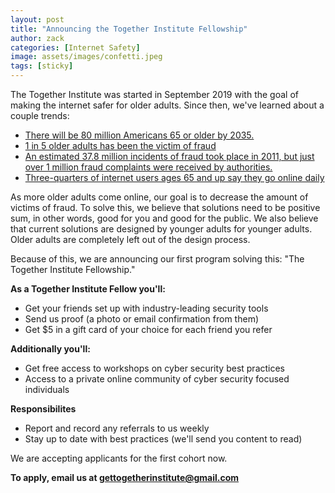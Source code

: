 ```yaml
---
layout: post
title: "Announcing the Together Institute Fellowship"
author: zack
categories: [Internet Safety]
image: assets/images/confetti.jpeg
tags: [sticky]
---
```


The Together Institute was started in September 2019 with the goal of making the internet safer for older adults. Since then, we've learned about a couple trends:

- [There will be 80 million Americans 65 or older by 2035.](https://www.citylab.com/equity/2017/01/can-americas-aging-population-stay-in-their-homes/512009/)
- [1 in 5 older adults has been the victim of fraud](https://www.consumerfinance.gov/about-us/newsroom/cfpb-issues-advisory-and-report-for-financial-institutions-on-preventing-elder-financial-abuse/)
- [An estimated 37.8 million incidents of fraud took place in 2011, but just over 1 million fraud complaints were received by authorities.](http://longevity.stanford.edu/2013/11/14/the-scope-of-the-problem-an-overview-of-fraud-prevalence-measurement/)
- [Three-quarters of internet users ages 65 and up say they go online daily](https://www.pewinternet.org/2017/05/17/tech-adoption-climbs-among-older-adults/pi_2017-05-17_older-americans-tech_2-04/)

As more older adults come online, our goal is to decrease the amount of victims of fraud. To solve this, we believe that solutions need to be positive sum, in other words, good for you and good for the public. We also believe that current solutions are designed by younger adults for younger adults. Older adults are completely left out of the design process.

Because of this, we are announcing our first program solving this: "The Together Institute Fellowship."

**As a Together Institute Fellow you'll:**

- Get your friends set up with industry-leading security tools
- Send us proof (a photo or email confirmation from them)
- Get \$5 in a gift card of your choice for each friend you refer

**Additionally you'll:**

- Get free access to workshops on cyber security best practices
- Access to a private online community of cyber security focused individuals

**Responsibilites**

- Report and record any referrals to us weekly
- Stay up to date with best practices (we'll send you content to read)

We are accepting applicants for the first cohort now.

**To apply, email us at gettogetherinstitute@gmail.com**
